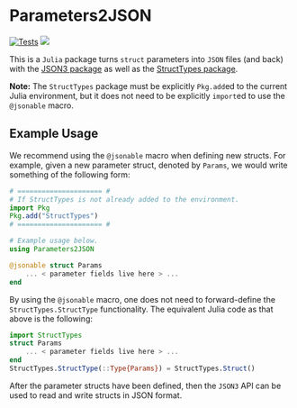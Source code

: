# Parameters2JSON

[![Tests](https://github.com/meese-wj/Parameters2JSON.jl/actions/workflows/test.yml/badge.svg?branch=main)](https://github.com/meese-wj/Parameters2JSON.jl/actions/workflows/test.yml)
[![](https://img.shields.io/badge/docs-dev-blue.svg)](https://meese-wj.github.io/Parameters2JSON.jl/dev/)

This is a `Julia` package turns `struct` parameters into `JSON` files (and back) with the [JSON3 package](https://github.com/quinnj/JSON3.jl) as well as the [StructTypes package](https://github.com/JuliaData/StructTypes.jl/tree/master).

**Note:** The `StructTypes` package must be explicitly `Pkg.add`ed to the current Julia environment, but it does not need to be explicitly `import`ed to use the `@jsonable` macro.

## Example Usage

We recommend using the `@jsonable` macro when defining new structs. For example, given a new parameter struct, denoted by `Params`, we would write something of the following form:

```julia
# ===================== #
# If StructTypes is not already added to the environment.
import Pkg
Pkg.add("StructTypes")
# ===================== #

# Example usage below.
using Parameters2JSON

@jsonable struct Params
    ... < parameter fields live here > ...
end
```

By using the `@jsonable` macro, one does not need to forward-define the `StructTypes.StructType` functionality. The equivalent Julia code as that above is the following:

```julia
import StructTypes
struct Params
    ... < parameter fields live here > ...
end
StructTypes.StructType(::Type{Params}) = StructTypes.Struct()
```

After the parameter structs have been defined, then the `JSON3` API can be used to read and write structs in JSON format.
